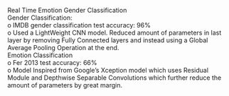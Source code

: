 Real Time Emotion Gender Classification<br/>
Gender Classification: <br/>
    o	IMDB gender classification test accuracy: 96%<br/>
    o	Used a LightWeight CNN model. Reduced amount of parameters in last layer by removing Fully Connected layers and instead       using a Global Average Pooling Operation at the end.<br/>
  Emotion Classification<br/>
    o	Fer 2013 test accuracy: 66%<br/>
    o	Model Inspired from Google’s Xception model which uses Residual Module and Depthwise Separable Convolutions which             further reduce the amount of parameters by great margin.<br/>
